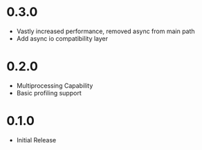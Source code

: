 # 0.3.0

* Vastly increased performance, removed async from main path
* Add async io compatibility layer

# 0.2.0

* Multiprocessing Capability
* Basic profiling support

# 0.1.0

* Initial Release

